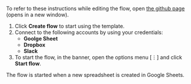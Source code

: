To refer to these instructions while editing the flow, open [the github page](Creates%20a%20Dropbox%20folder%20and%20shares%20the%20link%20via%20Slack%20when%20a%20new%20spreadsheet%20is%20created%20in%20Google%20Sheets_instructions.md) (opens in a new window).

1.	Click **Create flow** to start using the template.
2.	Connect to the following accounts by using your credentials:
    - **Goolge Sheet** 
	- **Dropbox**
	- **Slack**
3.	To start the flow, in the banner, open the options menu [⋮] and click **Start flow**.

The flow is started when a new spreadsheet is created in Google Sheets.
